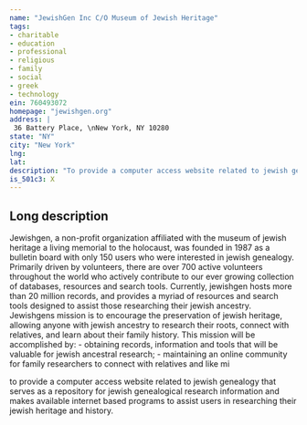 ```yaml
---
name: "JewishGen Inc C/O Museum of Jewish Heritage"
tags:
- charitable
- education
- professional
- religious
- family
- social
- greek
- technology
ein: 760493072
homepage: "jewishgen.org"
address: |
 36 Battery Place, \nNew York, NY 10280
state: "NY"
city: "New York"
lng: 
lat: 
description: "To provide a computer access website related to jewish genealogy. "
is_501c3: X
---
```


## Long description

Jewishgen, a non-profit organization affiliated with the museum of jewish heritage a living memorial to the holocaust, was founded in 1987 as a bulletin board with only 150 users who were interested in jewish genealogy. Primarily driven by volunteers, there are over 700 active volunteers throughout the world who actively contribute to our ever growing collection of databases, resources and search tools. Currently, jewishgen hosts more than 20 million records, and provides a myriad of resources and search tools designed to assist those researching their jewish ancestry. Jewishgens mission is to encourage the preservation of jewish heritage, allowing anyone with jewish ancestry to research their roots, connect with relatives, and learn about their family history. This mission will be accomplished by: - obtaining records, information and tools that will be valuable for jewish ancestral research; - maintaining an online community for family researchers to connect with relatives and like mi
  
  to provide a computer access website related to jewish genealogy that serves as a repository for jewish genealogical research information and makes available internet based programs to assist users in researching their jewish heritage and history. 
